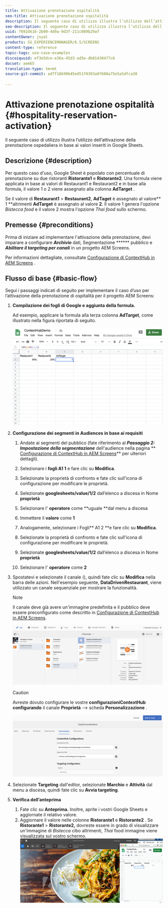 ```yaml
---
title: Attivazione prenotazione ospitalità
seo-title: Attivazione prenotazione ospitalità
description: Il seguente caso di utilizzo illustra l’utilizzo dell’attivazione della prenotazione ospedaliera in base ai valori inseriti in Google Sheets.
seo-description: Il seguente caso di utilizzo illustra l’utilizzo dell’attivazione della prenotazione ospedaliera in base ai valori inseriti in Google Sheets.
uuid: 7692d616-2b00-4d9a-9d3f-211c089b29af
contentOwner: jsyal
products: SG_EXPERIENCEMANAGER/6.5/SCREENS
content-type: reference
topic-tags: use-case-examples
discoiquuid: ef3e5dce-e36a-45d3-ad5e-db01430477c6
docset: aem65
translation-type: tm+mt
source-git-commit: ad7f18b99b45ed51f0393a0f608a75e5a5dfca30

---
```



# Attivazione prenotazione ospitalità {#hospitality-reservation-activation}

Il seguente caso di utilizzo illustra l’utilizzo dell’attivazione della prenotazione ospedaliera in base ai valori inseriti in Google Sheets.

## Descrizione {#description}

Per questo caso d'uso, Google Sheet è popolato con percentuale di prenotazione su due ristoranti **Ristorante1** e **Ristorante2**. Una formula viene applicata in base ai valori di Restaurant1 e Restaurant2 e in base alla formula, il valore 1 o 2 viene assegnato alla colonna **AdTarget** .

Se il valore di **Restaurant1** &gt; **Restaurant2**, **AdTaget** è assegnato al valore** 1 **altrimenti **AdTarget** è assegnato al valore **2**. Il valore 1 genera l'opzione *Bistecca food* e il valore 2 mostra l'opzione *Thai food* sullo schermo.

## Premesse {#preconditions}

Prima di iniziare ad implementare l'attivazione della prenotazione, devi imparare a configurare ***Archivio*** dati, Segmentazione ****** pubblico e ***Abilitare il targeting per canali*** in un progetto AEM Screens.

Per informazioni dettagliate, consultate [Configurazione di ContextHub in AEM Screens](configuring-context-hub.md) .

## Flusso di base {#basic-flow}

Segui i passaggi indicati di seguito per implementare il caso d’uso per l’attivazione della prenotazione di ospitalità per il progetto AEM Screens:

1. **Compilazione dei fogli di Google e aggiunta della formula.**

   Ad esempio, applicare la formula alla terza colonna **AdTarget**, come illustrato nella figura riportata di seguito.

   ![screen_shot_2019-04-29at94132am](assets/screen_shot_2019-04-29at94132am.png)

1. **Configurazione dei segmenti in Audiences in base ai requisiti**

   1. Andate ai segmenti del pubblico (fate riferimento al ***Passaggio 2: Impostazione della segmentazione*** dell'audience nella pagina ** [Configurazione di ContextHub in AEM Screens](configuring-context-hub.md)** per ulteriori dettagli).

   1. Selezionare i **fogli A1 1** e fare clic su **Modifica**.

   1. Selezionate la proprietà di confronto e fate clic sull'icona di configurazione per modificare le proprietà.
   1. Selezionate **googlesheets/value/1/2** dall’elenco a discesa in Nome **proprietà**

   1. Selezionare l' **operatore** come **uguale **dal menu a discesa

   1. Immettere il **valore** come **1**

   1. Analogamente, selezionare i Fogli** A1 2 **e fare clic su **Modifica**.

   1. Selezionate la proprietà di confronto e fate clic sull'icona di configurazione per modificare le proprietà.
   1. Selezionate **googlesheets/value/1/2** dall’elenco a discesa in Nome **proprietà**

   1. Selezionare l' **operatore** come **2**

1. Spostatevi e selezionate il canale (), quindi fate clic su **Modifica** nella barra delle azioni. Nell'esempio seguente, **DataDrivenRestaurant**, viene utilizzato un canale sequenziale per mostrare la funzionalità.

   >[!NOTE]
   >
   >Il canale deve già avere un'immagine predefinita e il pubblico deve essere preconfigurato come descritto in [Configurazione di ContextHub in AEM Screens](configuring-context-hub.md).

   ![screen_shot_2019-05-08at14652pm](assets/screen_shot_2019-05-08at14652pm.png)

   >[!CAUTION]
   >
   >Avreste dovuto configurare le vostre **configurazioniContextHub** **configurando** il canale **Proprietà** —&gt; scheda **Personalizzazione** .

   ![screen_shot_2019-05-08at114106am](assets/screen_shot_2019-05-08at114106am.png)

1. Selezionate **Targeting** dall'editor, selezionate **Marchio** e **Attività** dal menu a discesa, quindi fate clic su **Avvia targeting**.
1. **Verifica dell’anteprima**

   1. Fate clic su **Anteprima.** Inoltre, aprite i vostri Google Sheets e aggiornate il relativo valore.
   1. Aggiornare il valore nelle colonne **Ristorante1** e **Ristorante2** . Se **Ristorante1** &gt; **Ristorante2,** dovreste essere in grado di visualizzare un'immagine di *Bistecca* cibo altrimenti, *Thai* food immagine viene visualizzata sul vostro schermo.
   ![result5](assets/result5.gif)

